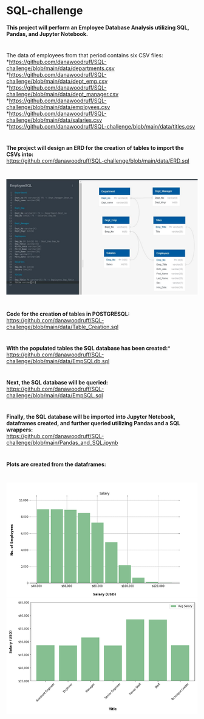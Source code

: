 # SQL-challenge
**This project will perform an Employee Database Analysis utilizing SQL, Pandas, and Jupyter Notebook.**
#
The data of employees from that period contains six CSV files:<br/>
*https://github.com/danawoodruff/SQL-challenge/blob/main/data/departments.csv<br/>*https://github.com/danawoodruff/SQL-challenge/blob/main/data/dept_emp.csv<br/>
*https://github.com/danawoodruff/SQL-challenge/blob/main/data/dept_manager.csv<br/>
*https://github.com/danawoodruff/SQL-challenge/blob/main/data/employees.csv<br/>
*https://github.com/danawoodruff/SQL-challenge/blob/main/data/salaries.csv<br/>
*https://github.com/danawoodruff/SQL-challenge/blob/main/data/titles.csv
#
**The project will design an ERD for the creation of tables to import the CSVs into:**<br/>
https://github.com/danawoodruff/SQL-challenge/blob/main/data/ERD.sql
#
![ERD](/Images/ERD_Tables.JPG)
#
**Code for the creation of tables in POSTGRESQL:**<br/>
https://github.com/danawoodruff/SQL-challenge/blob/main/data/Table_Creation.sql
#
**With the populated tables the SQL database has been created:***<br/>
https://github.com/danawoodruff/SQL-challenge/blob/main/data/EmpSQLdb.sql
#
**Next, the SQL database will be queried:**<br/>
https://github.com/danawoodruff/SQL-challenge/blob/main/data/EmpSQL.sql
#
**Finally, the SQL database will be imported into Jupyter Notebook, dataframes created, and further queried utilizing Pandas and a SQL wrappers:**<br/>
https://github.com/danawoodruff/SQL-challenge/blob/main/Pandas_and_SQL.ipynb
#
**Plots are created from the dataframes:**
#
![Histogram](/Images/Histogram.png)
![Bar Plot](/Images/Bar_Plot.png)
